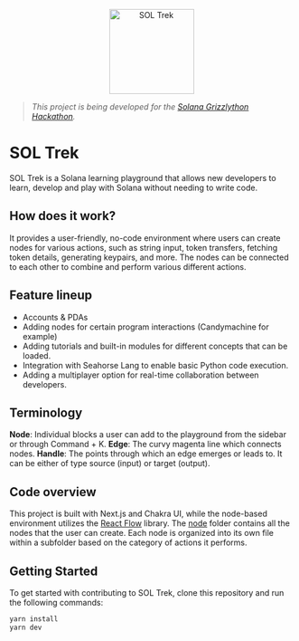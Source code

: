 <p align="center">
  <a href="https://twitter.com/soltrek_io">
    <img
      alt="SOL Trek"
      src="https://media.discordapp.net/attachments/865444983762452520/1075913428545327166/Group_72.png"
      width="150"
    />
  </a>
</p>

> *This project is being developed for the [Solana Grizzlython Hackathon](https://solana.com/grizzlython).*

# SOL Trek

SOL Trek is a Solana learning playground that allows new developers to learn, develop and play with Solana without needing to write code. 

## How does it work?
It provides a user-friendly, no-code environment where users can create nodes for various actions, such as string input, token transfers, fetching token details, generating keypairs, and more. The nodes can be connected to each other to combine and perform various different actions.

## Feature lineup
- Accounts & PDAs
- Adding nodes for certain program interactions (Candymachine for example)
- Adding tutorials and built-in modules for different concepts that can be loaded.
- Integration with Seahorse Lang to enable basic Python code execution.
- Adding a multiplayer option for real-time collaboration between developers.

## Terminology
**Node**: Individual blocks a user can add to the playground from the sidebar or through Command + K.
**Edge**: The curvy magenta line which connects nodes.
**Handle**: The points through which an edge emerges or leads to. It can be either of type source (input) or target (output).

## Code overview
This project is built with Next.js and Chakra UI, while the node-based environment utilizes the [React Flow](https://reactflow.dev) library.
The [node](https://github.com/GitBolt/soltrek/tree/main/src/nodes) folder contains all the nodes that the user can create. Each node is organized into its own file within a subfolder based on the category of actions it performs.

## Getting Started
To get started with contributing to SOL Trek, clone this repository and run the following commands:

```sh
yarn install
yarn dev
```

